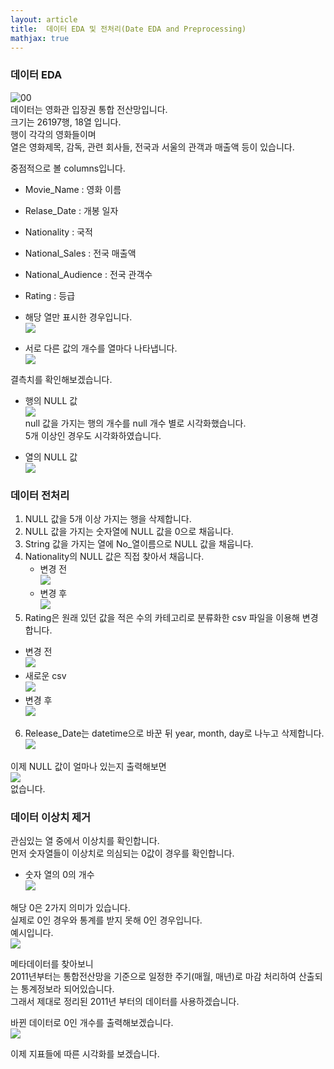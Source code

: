 ```yaml
---
layout: article
title:  데이터 EDA 및 전처리(Date EDA and Preprocessing)
mathjax: true
---
```


### 데이터 EDA

![00](https://raw.githubusercontent.com/danielsun888/danielsun888.github.io/main/_posts/graph/kyh_d_1_head.png )  
데이터는 영화관 입장권 통합 전산망입니다.  
크기는 26197행, 18열 입니다.  
행이 각각의 영화들이며  
열은 영화제목, 감독, 관련 회사들, 전국과 서울의 관객과 매출액 등이 있습니다.

중점적으로 볼 columns입니다.  
* Movie_Name : 영화 이름
* Relase_Date : 개봉 일자
* Nationality : 국적
* National_Sales : 전국 매출액
* National_Audience : 전국 관객수
* Rating : 등급

* 해당 열만 표시한 경우입니다.  
![](https://raw.githubusercontent.com/danielsun888/danielsun888.github.io/main/_posts/graph/kyh_d_2_colum_used.png )  

* 서로 다른 값의 개수를 열마다 나타냅니다.  
![](https://raw.githubusercontent.com/danielsun888/danielsun888.github.io/main/_posts/graph/kyh_g_1_colexplain.png )  

결측치를 확인해보겠습니다.  

* 행의 NULL 값  
![](https://raw.githubusercontent.com/danielsun888/danielsun888.github.io/main/_posts/graph/kyh_g_2_row_null.png )  
null 값을 가지는 행의 개수를 null 개수 별로 시각화했습니다.  
5개 이상인 경우도 시각화하였습니다.  

* 열의 NULL 값  
![](https://raw.githubusercontent.com/danielsun888/danielsun888.github.io/main/_posts/graph/kyh_g_3_col_null.png )  

### 데이터 전처리

1. NULL 값을 5개 이상 가지는 행을 삭제합니다.
2. NULL 값을 가지는 숫자열에 NULL 값을 0으로 채웁니다.
3. String 값을 가지는 열에 No_열이름으로 NULL 값을 채웁니다.
4. Nationality의 NULL 값은 직접 찾아서 채웁니다.
   * 변경 전  
![](https://raw.githubusercontent.com/danielsun888/danielsun888.github.io/main/_posts/graph/kyh_d_3_Nationality_null_before.png )  
   * 변경 후  
![](https://raw.githubusercontent.com/danielsun888/danielsun888.github.io/main/_posts/graph/kyh_d_4_Nationality_null_after.png )  
5. Rating은 원래 있던 값을 적은 수의 카테고리로 분류화한 csv 파일을 이용해 변경합니다.
* 변경 전  
![](https://raw.githubusercontent.com/danielsun888/danielsun888.github.io/main/_posts/graph/kyh_d_5_Rating_before.png )  
* 새로운 csv  
![](https://raw.githubusercontent.com/danielsun888/danielsun888.github.io/main/_posts/graph/kyh_d_6_Rating_newCSV.png )  
* 변경 후  
![](https://raw.githubusercontent.com/danielsun888/danielsun888.github.io/main/_posts/graph/kyh_d_7_Rating_after.png )   
6. Release_Date는 datetime으로 바꾼 뒤
   year, month, day로 나누고 삭제합니다.  
![](https://raw.githubusercontent.com/danielsun888/danielsun888.github.io/main/_posts/graph/kyh_d_8_dattime.png )  

이제 NULL 값이 얼마나 있는지 출력해보면  
![](https://raw.githubusercontent.com/danielsun888/danielsun888.github.io/main/_posts/graph/kyh_g_4_null_last.png )  
없습니다.  

### 데이터 이상치 제거
관심있는 열 중에서 이상치를 확인합니다.  
먼저 숫자열들이 이상치로 의심되는 0값이 경우를 확인합니다.  
* 숫자 열의 0의 개수  
![](https://raw.githubusercontent.com/danielsun888/danielsun888.github.io/main/_posts/graph/kyh_g_5_numeric_0_before.png )  

해당 0은 2가지 의미가 있습니다.  
실제로 0인 경우와 통계를 받지 못해 0인 경우입니다.  
예시입니다.  
![](https://raw.githubusercontent.com/danielsun888/danielsun888.github.io/main/_posts/graph/kyh_d_9_problem_0.png )  

메타데이터를 찾아보니  
2011년부터는 통합전산망을 기준으로 일정한 주기(매월, 매년)로 마감 처리하여 산출되는 통계정보라 되어있습니다.  
그래서 제대로 정리된 2011년 부터의 데이터를 사용하겠습니다.  

바뀐 데이터로 0인 개수를 출력해보겠습니다.  
![](https://raw.githubusercontent.com/danielsun888/danielsun888.github.io/main/_posts/graph/kyh_g_6_numeric_0_after.png )  

이제 지표들에 따른 시각화를 보겠습니다.  
